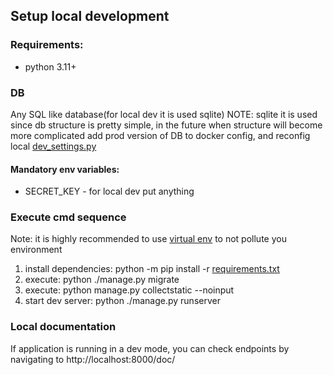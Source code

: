 ## Setup local development

### Requirements:

* python 3.11+

### DB

Any SQL like database(for local dev it is used sqlite)
NOTE: sqlite it is used since db structure is pretty simple, in the future when structure will become more complicated
add prod version of DB to docker config, and reconfig local [dev_settings.py](be%2Fdev_settings.py)

#### Mandatory env variables:

* SECRET_KEY - for local dev put anything

### Execute cmd sequence

Note: it is highly recommended to use [virtual env](https://docs.python.org/3/library/venv.html) to not pollute you
environment

1. install dependencies: python -m pip install -r [requirements.txt](requirements.txt)
2. execute: python ./manage.py migrate
3. execute: python manage.py collectstatic --noinput
4. start dev server: python ./manage.py runserver

### Local documentation

If application is running in a dev mode, you can check endpoints by navigating to http://localhost:8000/doc/ 
